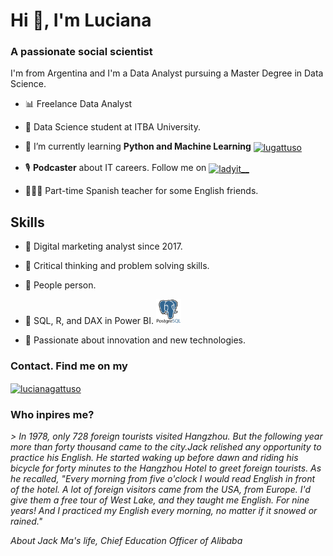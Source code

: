 <h1 align="left">Hi 👋, I'm Luciana</h1>
<h3 align="left">A passionate social scientist</h3>
I'm from Argentina and I'm a Data Analyst pursuing a Master Degree in Data Science.

* 📊 Freelance Data Analyst

* 🌱 Data Science student at ITBA University. 

* 🧩 I’m currently learning **Python and Machine Learning** <a href="https://kaggle.com/lugattuso" target="blank"><img align="center" src="https://raw.githubusercontent.com/rahuldkjain/github-profile-readme-generator/master/src/images/icons/Social/kaggle.svg" alt="lugattuso" height="30" width="40" /></a>

* 🎙️ **Podcaster** about IT careers. Follow me on <a href="https://instagram.com/ladyit__" target="blank"><img align="center" src="https://raw.githubusercontent.com/rahuldkjain/github-profile-readme-generator/master/src/images/icons/Social/instagram.svg" alt="ladyit__" height="30" width="40" /></a>

* 👩🏻‍🏫 Part-time Spanish teacher for some English friends. 

## Skills
* 🚀 Digital marketing analyst since 2017.

* 💬 Critical thinking and problem solving skills.

* 👯 People person.

* 🎯 SQL, R, and DAX in Power BI. <a href="https://www.postgresql.org" target="_blank" rel="noreferrer"> <img src="https://raw.githubusercontent.com/devicons/devicon/master/icons/postgresql/postgresql-original-wordmark.svg" alt="postgresql" width="40" height="40"/> </a> 

* 🤖 Passionate about innovation and new technologies. 


<P><h3 align="left">Contact. Find me on my</h3><p align="left"><a href="https://linkedin.com/in/lucianagattuso" target="blank"><img align="center" src="https://raw.githubusercontent.com/rahuldkjain/github-profile-readme-generator/master/src/images/icons/Social/linked-in-alt.svg" alt="lucianagattuso" height="30" width="40" /></a>

</p>


<P><h3 align="left">Who inpires me? </h3>
<p align="left">

<i> > In 1978, only 728 foreign tourists visited Hangzhou. But the following year more than forty thousand came to the city.Jack relished any opportunity to practice his English. He started waking up before dawn and riding his bicycle for forty minutes to the Hangzhou Hotel to greet foreign tourists. As he recalled, "Every morning from five o'clock I would read English in front of the hotel. A lot of foreign visitors came from the USA, from Europe. I'd give them a free tour of West Lake, and they taught me English. For nine years! And I practiced my English every morning, no matter if it snowed or rained."
      <P>About Jack Ma's life, Chief Education Officer of Alibaba </i>


